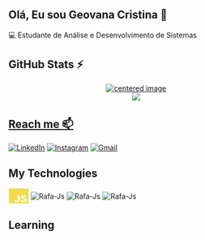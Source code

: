 ## Olá, Eu sou Geovana Cristina 👋

💻 Estudante de Análise e Desenvolvimento de Sistemas
## GitHub Stats ⚡
<div>
  <a href="https://github.com/geovanaclira">
  <center>
    <img height="180em" src="https://github-readme-stats.vercel.app/api?username=geovanaclira&show_icons=true&theme=radical&include_all_commits=true&count_private=true" alt="centered image">
  </center>
  <center>  
    <img height="180em" src="https://github-readme-stats.vercel.app/api/top-langs/?username=geovanaclira&layout=compact&langs_count=7&theme=radical"/> 
  </center>
</div>

## Reach me 📫
[![LinkedIn](https://img.shields.io/badge/LinkedIn-0077B5?style=for-the-badge&logo=linkedin&logoColor=white)](https://www.linkedin.com/in/geovana-cristina-a3289426b/)
[![Instagram](https://img.shields.io/badge/Instagram-E4405F?style=for-the-badge&logo=instagram&logoColor=white)](https://www.instagram.com/geovanaclira/) 
[![Gmail](https://img.shields.io/badge/-GMAIL-D14836?style=for-the-badge&logo=gmail&logoColor=white&link=mailto:geovana.liira@gmail.com)](mailto:geovana.liira@gmail.com)
##

## My Technologies
<div>
  <img align="center" alt="Rafa-Js" height="30" width="40"src="https://raw.githubusercontent.com/devicons/devicon/master/icons/javascript/javascript-plain.svg">
  <img align="center" alt="Rafa-Js" height="30" width="40" src="https://cdn.jsdelivr.net/gh/devicons/devicon/icons/java/java-original.svg">
   <img align="center" alt="Rafa-Js" height="30" width="40" src="https://cdn.jsdelivr.net/gh/devicons/devicon/icons/html5/html5-original.svg">
  <img align="center" alt="Rafa-Js" height="30" width="40" src="https://cdn.jsdelivr.net/gh/devicons/devicon/icons/css3/css3-original.svg">
</div>

## Learning


